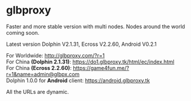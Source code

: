 # glbproxy
Faster and more stable version with multi nodes. Nodes around the world coming soon.

Latest version Dolphin V2.1.31, Ecross V2.2.60, Android V0.2.1

For Worldwide: http://glbproxy.com/?r=1 <br>
For China <b>(Dolphin 2.1.31)</b>: https://do1.glbproxy.tk/html/ec/index.html<br>
For China <b>(Ecross 2.2.60)</b>: https://game4fun.me/?r=1&name=admin@glbpx.com<br>
Dolphin 1.0.0 for <b>Android</b> client: https://android.glbproxy.tk

All the URLs are dynamic.
